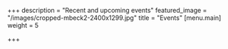 +++
description = "Recent and upcoming events"
featured_image = "/images/cropped-mbeck2-2400x1299.jpg"
title = "Events"
[menu.main]
weight = 5

+++
